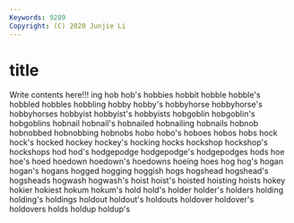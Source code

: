 ```yaml
---
Keywords: 9289
Copyright: (C) 2020 Junjie Li
---
```


# title

Write contents here!!!
ing 
hob 
hob's 
hobbies 
hobbit 
hobble 
hobble's 
hobbled
hobbles 
hobbling 
hobby 
hobby's 
hobbyhorse 
hobbyhorse's 
hobbyhorses 
hobbyist 
hobbyist's 
hobbyists
hobgoblin 
hobgoblin's 
hobgoblins 
hobnail 
hobnail's 
hobnailed 
hobnailing 
hobnails 
hobnob 
hobnobbed
hobnobbing 
hobnobs 
hobo 
hobo's 
hoboes 
hobos 
hobs 
hock 
hock's 
hocked
hockey 
hockey's 
hocking 
hocks 
hockshop 
hockshop's 
hockshops 
hod 
hod's 
hodgepodge
hodgepodge's 
hodgepodges 
hods 
hoe 
hoe's 
hoed 
hoedown 
hoedown's 
hoedowns 
hoeing
hoes 
hog 
hog's 
hogan 
hogan's 
hogans 
hogged 
hogging 
hoggish 
hogs
hogshead 
hogshead's 
hogsheads 
hogwash 
hogwash's 
hoist 
hoist's 
hoisted 
hoisting 
hoists
hokey 
hokier 
hokiest 
hokum 
hokum's 
hold 
hold's 
holder 
holder's 
holders
holding 
holding's 
holdings 
holdout 
holdout's 
holdouts 
holdover 
holdover's 
holdovers 
holds
holdup 
holdup's 
